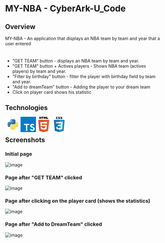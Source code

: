 # MY-NBA - CyberArk-U_Code

## Overview

MY-NBA - An application that displays an NBA team by team and year that a user entered
#  
- "GET TEAM" button - displays an NBA team by team and year.
- "GET TEAM" button + Actives players - Shows NBA team (actives players) by team and year.
- "Filter by birthday" button - filter the player with birthday field by team and year.
- "Add to dreamTeam" button - Adding the player to your dream team
- Click on player card shows his statistic

## Technologies
<img align="left" alt="Pyton" width="50px" src="https://raw.githubusercontent.com/github/explore/80688e429a7d4ef2fca1e82350fe8e3517d3494d/topics/python/python.png" />
<img align="left" alt="Typescript" width="50px" src="https://raw.githubusercontent.com/github/explore/80688e429a7d4ef2fca1e82350fe8e3517d3494d/topics/typescript/typescript.png" />
<img align="left" alt="HTML" width="50px" src="https://raw.githubusercontent.com/github/explore/80688e429a7d4ef2fca1e82350fe8e3517d3494d/topics/html/html.png" />
<img align="left" alt="CSS" width="50px" src="https://raw.githubusercontent.com/github/explore/80688e429a7d4ef2fca1e82350fe8e3517d3494d/topics/css/css.png" />

<br />
<br />

## Screenshots
### Initial page
![image](https://user-images.githubusercontent.com/88106495/195982573-9390354b-558d-4715-8c6b-6965a32797ca.png)
### Page after "GET TEAM" clicked
![image](https://user-images.githubusercontent.com/88106495/195982588-57f8c723-9954-48d8-bb68-e3c52b33c766.png)
### Page after clicking on the player card (shows the statistics)
![image](https://user-images.githubusercontent.com/88106495/195982622-6b5494f8-ca35-4a74-a123-4192ee909d40.png)
### Page after "Add to DreamTeam" clicked
![image](https://user-images.githubusercontent.com/88106495/195982643-df19e1f7-2f42-4455-9c4e-f7da4139940f.png)
